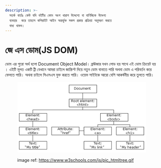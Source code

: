 ```yaml
---
description: >-
  সতর্ক বার্তাঃ কেউ যদি বইটির কোন অংশ খারাপ উদ্দেশ্যে বা বাণিজ্যিক উদ্দেশ্য
  ব্যবহার  করে তাহলে কপিরাইট আইন অন্তর্ভুক্ত সকল প্রকার প্রক্রিয়া অনুসরণ করতে
  বাধ্য থাকব।
---
```


# জে এস ডোম(JS DOM)

ডোম এর পুরো অর্থ হলো Document Object Model। ব্রাঊজার যখন লোড হয় সাথে এই ডোম ক্রিয়েট হয় । এইটি মূলত একটি ট্রী যেখানে আমরা চাইলে জাস্ক্রিপ্ট দিয়ে নতুন ডোম বানাতে পারি অথবা ডোম এ পরিবর্তন করে ফেলতে পারি। অথবা চাইলে সিএসএস যুক্ত করতে পারি। ওয়েভ সাইটকে আরো বেশি আকর্ষনীয় করে তুলতে পারি।&#x20;

<figure><img src=".gitbook/assets/image (1) (1) (1) (1).png" alt=""><figcaption><p>image ref: <a href="https://www.w3schools.com/js/pic_htmltree.gif">https://www.w3schools.com/js/pic_htmltree.gif</a></p></figcaption></figure>
